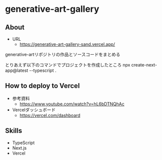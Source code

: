 # generative-art-gallery
## About
- URL
  - https://generative-art-gallery-sand.vercel.app/

generative-artリポジトリの作品とソースコードをまとめる

とりあえず以下のコマンドでプロジェクトを作成したところ
npx create-next-app@latest --typescript .

## How to deploy to Vercel
- 参考資料
  - https://www.youtube.com/watch?v=hL6bDTNQhAc
- Vercelダッシュボード
  - https://vercel.com/dashboard  

## Skills
- TypeScript
- Next.js
- Vercel